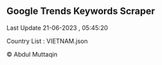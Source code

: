 

## Google Trends Keywords Scraper 
 
Last Update 21-06-2023 , 05:45:20

Country List :
VIETNAM.json



© Abdul Muttaqin 
